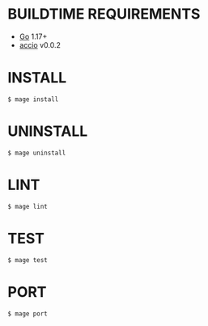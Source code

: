 # BUILDTIME REQUIREMENTS

* [Go](https://golang.org/) 1.17+
* [accio](https://github.com/mcandre/accio) v0.0.2

# INSTALL

```console
$ mage install
```

# UNINSTALL

```console
$ mage uninstall
```

# LINT

```console
$ mage lint
```

# TEST

```console
$ mage test
```

# PORT

```console
$ mage port
```
